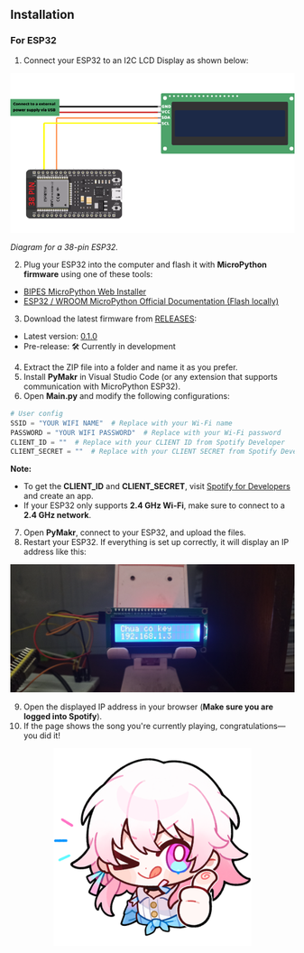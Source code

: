 ## Installation
### For ESP32

1. Connect your ESP32 to an I2C LCD Display as shown below:
<p align="center">
  <img src="../../../docs/assets/images/diagram/en/esp32_diagram-en.png" alt="ESP32 wiring diagram">
</p>

*Diagram for a 38-pin ESP32.*

2. Plug your ESP32 into the computer and flash it with **MicroPython firmware** using one of these tools:
- [BIPES MicroPython Web Installer](https://bipes.net.br/flash/esp-web-tools/)
- [ESP32 / WROOM MicroPython Official Documentation (Flash locally)](https://micropython.org/download/ESP32_GENERIC/)

3. Download the latest firmware from [RELEASES](https://github.com/chezzakowo/ArduinoThing/releases):
- Latest version: [0.1.0](https://github.com/chezzakowo/ArduinoThing/releases/download/0.1.0/ArduinoThing-ESP32_0.1.0-EN.zip)
- Pre-release: 🛠️ Currently in development

4. Extract the ZIP file into a folder and name it as you prefer.
5. Install **PyMakr** in Visual Studio Code (or any extension that supports communication with MicroPython ESP32).
6. Open **Main.py** and modify the following configurations:
```python
# User config
SSID = "YOUR WIFI NAME"  # Replace with your Wi-Fi name
PASSWORD = "YOUR WIFI PASSWORD"  # Replace with your Wi-Fi password
CLIENT_ID = ""  # Replace with your CLIENT ID from Spotify Developer
CLIENT_SECRET = ""  # Replace with your CLIENT SECRET from Spotify Developer
```
**Note:**
- To get the **CLIENT_ID** and **CLIENT_SECRET**, visit [Spotify for Developers](https://developer.spotify.com/) and create an app.
- If your ESP32 only supports **2.4 GHz Wi-Fi**, make sure to connect to a **2.4 GHz network**.

7. Open **PyMakr**, connect to your ESP32, and upload the files.
8. Restart your ESP32. If everything is set up correctly, it will display an IP address like this:
<p align="center">
  <img src="../../../docs/assets/images/not-auth.jpg" alt="Spotify authorization prompt">
</p>

9. Open the displayed IP address in your browser (**Make sure you are logged into Spotify**).
10. If the page shows the song you're currently playing, congratulations—you did it!
<p align="center">
  <img src="../../../docs/assets/images/March7th/March7th_3.png" width="350" height="350" alt="Now playing on Spotify">
</p>
